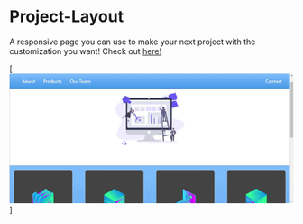 # Project-Layout
A responsive page you can use to make your next project with the customization you want!
Check out [here!](https://yahyanaq.github.io/Project-Layout/)

[![Demo Doccou alpha](https://github.com/YahyaNaq/Project-Layout/blob/main/screen-capture%20(3)%20(1).gif)]
